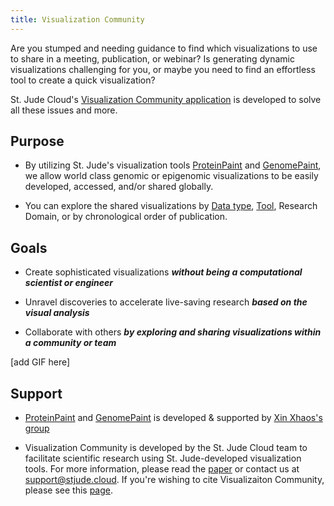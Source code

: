 ```yaml
---
title: Visualization Community
---
```

Are you stumped and needing guidance to find which visualizations to use to share in a meeting, publication, or webinar? Is generating dynamic visualizations challenging for you, or maybe you need to find an effortless tool to create a quick visualization? 

St. Jude Cloud's [Visualization Community application](https://viz.stjude.cloud/) is developed to solve all these issues and more. 

## Purpose
* By utilizing St. Jude's visualization tools [ProteinPaint](https://viz.stjude.cloud/tools/proteinpaint/) and [GenomePaint](https://viz.stjude.cloud/tools/genomepaint/), we allow world class genomic or epigenomic visualizations to be easily developed, accessed, and/or shared globally.

* You can explore the shared visualizations by [Data type](https://university.stjude.cloud/docs/visualization-community/Supporteddatatypes/), [Tool](https://viz.stjude.cloud/tools), Research Domain, or by chronological order of publication.

## Goals
* Create sophisticated visualizations ***without being a computational scientist or engineer***

* Unravel discoveries to accelerate live-saving research ***based on the visual analysis***

* Collaborate with others ***by exploring and sharing visualizations within a community or team***

[add GIF here]

## Support
* [ProteinPaint](https://viz.stjude.cloud/tools/proteinpaint/) and [GenomePaint](https://viz.stjude.cloud/tools/genomepaint/) is developed & supported by [Xin Xhaos's group](https://www.stjude.org/directory/z/xin-zhou.html)

* Visualization Community is developed by the St. Jude Cloud team to facilitate scientific research using St. Jude-developed visualization tools. For more information, please read the [paper](https://cancerdiscovery.aacrjournals.org/content/11/5/1082) or contact us at support@stjude.cloud. If you're wishing to cite Visualizaiton Community, please see this [page](https://university.stjude.cloud/docs/citing-stjude-cloud/).
